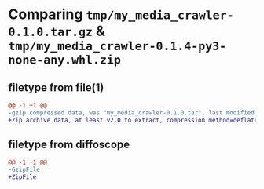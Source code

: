 # Comparing `tmp/my_media_crawler-0.1.0.tar.gz` & `tmp/my_media_crawler-0.1.4-py3-none-any.whl.zip`

## filetype from file(1)

```diff
@@ -1 +1 @@
-gzip compressed data, was "my_media_crawler-0.1.0.tar", last modified: Sat May  4 01:52:19 2024, max compression
+Zip archive data, at least v2.0 to extract, compression method=deflate
```

## filetype from diffoscope

```diff
@@ -1 +1 @@
-GzipFile
+ZipFile
```

